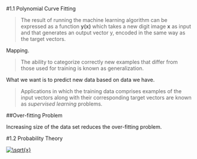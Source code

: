 #1.1 Polynomial Curve Fitting

> The result of running the machine learning algorithm can be expressed as a function **y(x)** which takes a new digit image **x** as input and that generates an output vector y, encoded in the same way as the target vectors. 

Mapping.

> The ability to categorize correctly new examples that differ from those used for training is known as generalization. 

What we want is to predict new data based on data we have.

> Applications in which the training data comprises examples of the input vectors along with their corresponding target vectors are known as *supervised learning* problems. 

##Over-fitting Problem

Increasing size of the data set reduces the over-fitting problem.

#1.2 Probability Theory

<a href="https://www.codecogs.com/eqnedit.php?latex=\sqrt{x}" target="_blank"><img src="https://latex.codecogs.com/gif.latex?\sqrt{x}" title="\sqrt{x}" /></a>